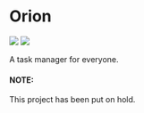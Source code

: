 # Orion

![](https://travis-ci.org/orionapp/orion.svg?branch=master) ![](https://badge.waffle.io/orionapp/orion.png?columns=all)

A task manager for everyone.

#### NOTE:
This project has been put on hold.
